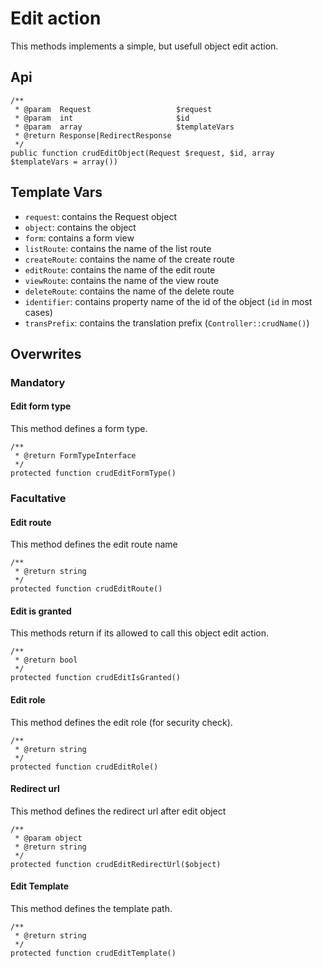 # Edit action

This methods implements a simple, but usefull object edit action.

## Api

```{.php}
/**
 * @param  Request                   $request
 * @param  int                       $id
 * @param  array                     $templateVars
 * @return Response|RedirectResponse
 */
public function crudEditObject(Request $request, $id, array $templateVars = array())
```

## Template Vars

 * `request`: contains the Request object
 * `object`: contains the object
 * `form`: contains a form view
 * `listRoute`: contains the name of the list route
 * `createRoute`: contains the name of the create route
 * `editRoute`: contains the name of the edit route
 * `viewRoute`: contains the name of the view route
 * `deleteRoute`: contains the name of the delete route
 * `identifier`: contains property name of the id of the object (`id` in most cases)
 * `transPrefix`: contains the translation prefix (`Controller::crudName()`)

## Overwrites

### Mandatory

#### Edit form type

This method defines a form type.

```{.php}
/**
 * @return FormTypeInterface
 */
protected function crudEditFormType()
```

### Facultative

#### Edit route

This method defines the edit route name

```{.php}
/**
 * @return string
 */
protected function crudEditRoute()
```

#### Edit is granted

This methods return if its allowed to call this object edit action.

```{.php}
/**
 * @return bool
 */
protected function crudEditIsGranted()
```

#### Edit role

This method defines the edit role (for security check).

```{.php}
/**
 * @return string
 */
protected function crudEditRole()
```

#### Redirect url

This method defines the redirect url after edit object

```{.php}
/**
 * @param object
 * @return string
 */
protected function crudEditRedirectUrl($object)
```

#### Edit Template

This method defines the template path.

```{.php}
/**
 * @return string
 */
protected function crudEditTemplate()
```